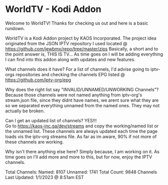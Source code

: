 # WorldTV - Kodi Addon

Welcome to WorldTV!  Thanks for checking us out and here is a basic rundown.

WorldTV is a Kodi Addon project by KAOS Incorporated.  The project idea originated from the JSON IPTV repository I used located @ https://github.com/jewbmx/repo/tree/master/zips
Basically, a short and to the point answer is, THIS IS TV...  As time goes on I will be adding everything I can find into this addon along with updates and new features.

What channels does it have?  For a list of channels, I'd advise going to iptv-orgs repositories and checking the channels EPG listed @ https://github.com/iptv-org/epg

Why does the right list say "INVALID/UNNAMED/UNWORKING Channels"?
Because those channels were not named anything from iptv-org's stream.json file, since they didnt have names, we arent sure what they are so we separated everything unnamed from the named ones.  They may not actually be broken.

Can I get an updated list of channels?  YES!!!  
Go to https://kaos-inc.ga/dev/streams and copy the working/named list or the unnamed list.
These channels are always updated each time the page loads vis the iptv-org streams file.
As far as im aware, 90% if not more of these channels are working.



Why isn't there anything else here?  Simply because, I am working on it.  As time goes on I'll add more and more to this, but for now, enjoy the IPTV channels.


Total Channels:
Named: 8107
Unnamed: 1741
Total Count:  9848 Channels
Last Updated: 1/1/2023 @ 8:51am EST
